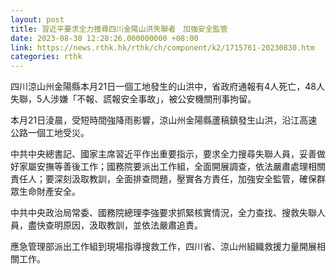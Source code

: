 ```yaml
---
layout: post
title: 習近平要求全力搜尋四川金陽山洪失聯者　加強安全監管
date: 2023-08-30 12:28:26.000000000 +08:00
link: https://news.rthk.hk/rthk/ch/component/k2/1715761-20230830.htm
categories: rthk
---
```


四川涼山州金陽縣本月21日一個工地發生的山洪中，省政府通報有4人死亡，48人失聯，5人涉嫌「不報、謊報安全事故」，被公安機關刑事拘留。

本月21日淩晨，受短時間強降雨影響，涼山州金陽縣蘆稿鎮發生山洪，沿江高速公路一個工地受災。

中共中央總書記、國家主席習近平作出重要指示，要求全力搜尋失聯人員，妥善做好家屬安撫等善後工作；國務院要派出工作組，全面開展調查，依法嚴肅處理相關責任人；要深刻汲取教訓，全面排查問題，壓實各方責任，加強安全監管，確保群眾生命財產安全。

中共中央政治局常委、國務院總理李強要求抓緊核實情況，全力查找、搜救失聯人員，盡快查明原因，汲取教訓，並依法嚴肅追責。

應急管理部派出工作組到現場指導搜救工作，四川省、涼山州組織救援力量開展相關工作。
